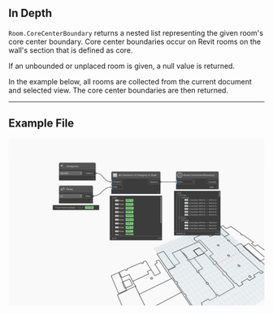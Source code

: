## In Depth
`Room.CoreCenterBoundary` returns a nested list representing the given room's core center boundary. Core center boundaries occur on Revit rooms on the wall's section that is defined as core.

If an unbounded or unplaced room is given, a null value is returned.

In the example below, all rooms are collected from the current document and selected view. The core center boundaries are then returned.
___
## Example File

![Room.CoreCenterBoundary](./Revit.Elements.Room.CoreCenterBoundary_img.jpg)